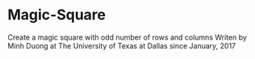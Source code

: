 # Magic-Square
Create a magic square with odd number of rows and columns
Writen by Minh Duong at The University of Texas at Dallas since January, 2017
